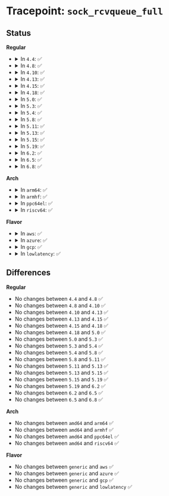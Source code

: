 # Tracepoint: <code>sock_rcvqueue_full</code>

## Status
<b>Regular</b>
<ul>
<li>
<details>
<summary>In <code>4.4</code>: ✅</summary>

Event:

```c
struct trace_event_raw_sock_rcvqueue_full {
    struct trace_entry ent;
    int rmem_alloc;
    unsigned int truesize;
    int sk_rcvbuf;
    char __data[0];
};
```
Function:

```c
void trace_event_raw_event_sock_rcvqueue_full(void *__data, struct sock *sk, struct sk_buff *skb);
```
</details>
</li>
<li>
<details>
<summary>In <code>4.8</code>: ✅</summary>

Event:

```c
struct trace_event_raw_sock_rcvqueue_full {
    struct trace_entry ent;
    int rmem_alloc;
    unsigned int truesize;
    int sk_rcvbuf;
    char __data[0];
};
```
Function:

```c
void trace_event_raw_event_sock_rcvqueue_full(void *__data, struct sock *sk, struct sk_buff *skb);
```
</details>
</li>
<li>
<details>
<summary>In <code>4.10</code>: ✅</summary>

Event:

```c
struct trace_event_raw_sock_rcvqueue_full {
    struct trace_entry ent;
    int rmem_alloc;
    unsigned int truesize;
    int sk_rcvbuf;
    char __data[0];
};
```
Function:

```c
void trace_event_raw_event_sock_rcvqueue_full(void *__data, struct sock *sk, struct sk_buff *skb);
```
</details>
</li>
<li>
<details>
<summary>In <code>4.13</code>: ✅</summary>

Event:

```c
struct trace_event_raw_sock_rcvqueue_full {
    struct trace_entry ent;
    int rmem_alloc;
    unsigned int truesize;
    int sk_rcvbuf;
    char __data[0];
};
```
Function:

```c
void trace_event_raw_event_sock_rcvqueue_full(void *__data, struct sock *sk, struct sk_buff *skb);
```
</details>
</li>
<li>
<details>
<summary>In <code>4.15</code>: ✅</summary>

Event:

```c
struct trace_event_raw_sock_rcvqueue_full {
    struct trace_entry ent;
    int rmem_alloc;
    unsigned int truesize;
    int sk_rcvbuf;
    char __data[0];
};
```
Function:

```c
void trace_event_raw_event_sock_rcvqueue_full(void *__data, struct sock *sk, struct sk_buff *skb);
```
</details>
</li>
<li>
<details>
<summary>In <code>4.18</code>: ✅</summary>

Event:

```c
struct trace_event_raw_sock_rcvqueue_full {
    struct trace_entry ent;
    int rmem_alloc;
    unsigned int truesize;
    int sk_rcvbuf;
    char __data[0];
};
```
Function:

```c
void trace_event_raw_event_sock_rcvqueue_full(void *__data, struct sock *sk, struct sk_buff *skb);
```
</details>
</li>
<li>
<details>
<summary>In <code>5.0</code>: ✅</summary>

Event:

```c
struct trace_event_raw_sock_rcvqueue_full {
    struct trace_entry ent;
    int rmem_alloc;
    unsigned int truesize;
    int sk_rcvbuf;
    char __data[0];
};
```
Function:

```c
void trace_event_raw_event_sock_rcvqueue_full(void *__data, struct sock *sk, struct sk_buff *skb);
```
</details>
</li>
<li>
<details>
<summary>In <code>5.3</code>: ✅</summary>

Event:

```c
struct trace_event_raw_sock_rcvqueue_full {
    struct trace_entry ent;
    int rmem_alloc;
    unsigned int truesize;
    int sk_rcvbuf;
    char __data[0];
};
```
Function:

```c
void trace_event_raw_event_sock_rcvqueue_full(void *__data, struct sock *sk, struct sk_buff *skb);
```
</details>
</li>
<li>
<details>
<summary>In <code>5.4</code>: ✅</summary>

Event:

```c
struct trace_event_raw_sock_rcvqueue_full {
    struct trace_entry ent;
    int rmem_alloc;
    unsigned int truesize;
    int sk_rcvbuf;
    char __data[0];
};
```
Function:

```c
void trace_event_raw_event_sock_rcvqueue_full(void *__data, struct sock *sk, struct sk_buff *skb);
```
</details>
</li>
<li>
<details>
<summary>In <code>5.8</code>: ✅</summary>

Event:

```c
struct trace_event_raw_sock_rcvqueue_full {
    struct trace_entry ent;
    int rmem_alloc;
    unsigned int truesize;
    int sk_rcvbuf;
    char __data[0];
};
```
Function:

```c
void trace_event_raw_event_sock_rcvqueue_full(void *__data, struct sock *sk, struct sk_buff *skb);
```
</details>
</li>
<li>
<details>
<summary>In <code>5.11</code>: ✅</summary>

Event:

```c
struct trace_event_raw_sock_rcvqueue_full {
    struct trace_entry ent;
    int rmem_alloc;
    unsigned int truesize;
    int sk_rcvbuf;
    char __data[0];
};
```
Function:

```c
void trace_event_raw_event_sock_rcvqueue_full(void *__data, struct sock *sk, struct sk_buff *skb);
```
</details>
</li>
<li>
<details>
<summary>In <code>5.13</code>: ✅</summary>

Event:

```c
struct trace_event_raw_sock_rcvqueue_full {
    struct trace_entry ent;
    int rmem_alloc;
    unsigned int truesize;
    int sk_rcvbuf;
    char __data[0];
};
```
Function:

```c
void trace_event_raw_event_sock_rcvqueue_full(void *__data, struct sock *sk, struct sk_buff *skb);
```
</details>
</li>
<li>
<details>
<summary>In <code>5.15</code>: ✅</summary>

Event:

```c
struct trace_event_raw_sock_rcvqueue_full {
    struct trace_entry ent;
    int rmem_alloc;
    unsigned int truesize;
    int sk_rcvbuf;
    char __data[0];
};
```
Function:

```c
void trace_event_raw_event_sock_rcvqueue_full(void *__data, struct sock *sk, struct sk_buff *skb);
```
</details>
</li>
<li>
<details>
<summary>In <code>5.19</code>: ✅</summary>

Event:

```c
struct trace_event_raw_sock_rcvqueue_full {
    struct trace_entry ent;
    int rmem_alloc;
    unsigned int truesize;
    int sk_rcvbuf;
    char __data[0];
};
```
Function:

```c
void trace_event_raw_event_sock_rcvqueue_full(void *__data, struct sock *sk, struct sk_buff *skb);
```
</details>
</li>
<li>
<details>
<summary>In <code>6.2</code>: ✅</summary>

Event:

```c
struct trace_event_raw_sock_rcvqueue_full {
    struct trace_entry ent;
    int rmem_alloc;
    unsigned int truesize;
    int sk_rcvbuf;
    char __data[0];
};
```
Function:

```c
void trace_event_raw_event_sock_rcvqueue_full(void *__data, struct sock *sk, struct sk_buff *skb);
```
</details>
</li>
<li>
<details>
<summary>In <code>6.5</code>: ✅</summary>

Event:

```c
struct trace_event_raw_sock_rcvqueue_full {
    struct trace_entry ent;
    int rmem_alloc;
    unsigned int truesize;
    int sk_rcvbuf;
    char __data[0];
};
```
Function:

```c
void trace_event_raw_event_sock_rcvqueue_full(void *__data, struct sock *sk, struct sk_buff *skb);
```
</details>
</li>
<li>
<details>
<summary>In <code>6.8</code>: ✅</summary>

Event:

```c
struct trace_event_raw_sock_rcvqueue_full {
    struct trace_entry ent;
    int rmem_alloc;
    unsigned int truesize;
    int sk_rcvbuf;
    char __data[0];
};
```
Function:

```c
void trace_event_raw_event_sock_rcvqueue_full(void *__data, struct sock *sk, struct sk_buff *skb);
```
</details>
</li>
</ul>
<b>Arch</b>
<ul>
<li>
<details>
<summary>In <code>arm64</code>: ✅</summary>

Event:

```c
struct trace_event_raw_sock_rcvqueue_full {
    struct trace_entry ent;
    int rmem_alloc;
    unsigned int truesize;
    int sk_rcvbuf;
    char __data[0];
};
```
Function:

```c
void trace_event_raw_event_sock_rcvqueue_full(void *__data, struct sock *sk, struct sk_buff *skb);
```
</details>
</li>
<li>
<details>
<summary>In <code>armhf</code>: ✅</summary>

Event:

```c
struct trace_event_raw_sock_rcvqueue_full {
    struct trace_entry ent;
    int rmem_alloc;
    unsigned int truesize;
    int sk_rcvbuf;
    char __data[0];
};
```
Function:

```c
void trace_event_raw_event_sock_rcvqueue_full(void *__data, struct sock *sk, struct sk_buff *skb);
```
</details>
</li>
<li>
<details>
<summary>In <code>ppc64el</code>: ✅</summary>

Event:

```c
struct trace_event_raw_sock_rcvqueue_full {
    struct trace_entry ent;
    int rmem_alloc;
    unsigned int truesize;
    int sk_rcvbuf;
    char __data[0];
};
```
Function:

```c
void trace_event_raw_event_sock_rcvqueue_full(void *__data, struct sock *sk, struct sk_buff *skb);
```
</details>
</li>
<li>
<details>
<summary>In <code>riscv64</code>: ✅</summary>

Event:

```c
struct trace_event_raw_sock_rcvqueue_full {
    struct trace_entry ent;
    int rmem_alloc;
    unsigned int truesize;
    int sk_rcvbuf;
    char __data[0];
};
```
Function:

```c
void trace_event_raw_event_sock_rcvqueue_full(void *__data, struct sock *sk, struct sk_buff *skb);
```
</details>
</li>
</ul>
<b>Flavor</b>
<ul>
<li>
<details>
<summary>In <code>aws</code>: ✅</summary>

Event:

```c
struct trace_event_raw_sock_rcvqueue_full {
    struct trace_entry ent;
    int rmem_alloc;
    unsigned int truesize;
    int sk_rcvbuf;
    char __data[0];
};
```
Function:

```c
void trace_event_raw_event_sock_rcvqueue_full(void *__data, struct sock *sk, struct sk_buff *skb);
```
</details>
</li>
<li>
<details>
<summary>In <code>azure</code>: ✅</summary>

Event:

```c
struct trace_event_raw_sock_rcvqueue_full {
    struct trace_entry ent;
    int rmem_alloc;
    unsigned int truesize;
    int sk_rcvbuf;
    char __data[0];
};
```
Function:

```c
void trace_event_raw_event_sock_rcvqueue_full(void *__data, struct sock *sk, struct sk_buff *skb);
```
</details>
</li>
<li>
<details>
<summary>In <code>gcp</code>: ✅</summary>

Event:

```c
struct trace_event_raw_sock_rcvqueue_full {
    struct trace_entry ent;
    int rmem_alloc;
    unsigned int truesize;
    int sk_rcvbuf;
    char __data[0];
};
```
Function:

```c
void trace_event_raw_event_sock_rcvqueue_full(void *__data, struct sock *sk, struct sk_buff *skb);
```
</details>
</li>
<li>
<details>
<summary>In <code>lowlatency</code>: ✅</summary>

Event:

```c
struct trace_event_raw_sock_rcvqueue_full {
    struct trace_entry ent;
    int rmem_alloc;
    unsigned int truesize;
    int sk_rcvbuf;
    char __data[0];
};
```
Function:

```c
void trace_event_raw_event_sock_rcvqueue_full(void *__data, struct sock *sk, struct sk_buff *skb);
```
</details>
</li>
</ul>

## Differences
<b>Regular</b>
<ul>
<li>
No changes between <code>4.4</code> and <code>4.8</code> ✅
</li>
<li>
No changes between <code>4.8</code> and <code>4.10</code> ✅
</li>
<li>
No changes between <code>4.10</code> and <code>4.13</code> ✅
</li>
<li>
No changes between <code>4.13</code> and <code>4.15</code> ✅
</li>
<li>
No changes between <code>4.15</code> and <code>4.18</code> ✅
</li>
<li>
No changes between <code>4.18</code> and <code>5.0</code> ✅
</li>
<li>
No changes between <code>5.0</code> and <code>5.3</code> ✅
</li>
<li>
No changes between <code>5.3</code> and <code>5.4</code> ✅
</li>
<li>
No changes between <code>5.4</code> and <code>5.8</code> ✅
</li>
<li>
No changes between <code>5.8</code> and <code>5.11</code> ✅
</li>
<li>
No changes between <code>5.11</code> and <code>5.13</code> ✅
</li>
<li>
No changes between <code>5.13</code> and <code>5.15</code> ✅
</li>
<li>
No changes between <code>5.15</code> and <code>5.19</code> ✅
</li>
<li>
No changes between <code>5.19</code> and <code>6.2</code> ✅
</li>
<li>
No changes between <code>6.2</code> and <code>6.5</code> ✅
</li>
<li>
No changes between <code>6.5</code> and <code>6.8</code> ✅
</li>
</ul>
<b>Arch</b>
<ul>
<li>
No changes between <code>amd64</code> and <code>arm64</code> ✅
</li>
<li>
No changes between <code>amd64</code> and <code>armhf</code> ✅
</li>
<li>
No changes between <code>amd64</code> and <code>ppc64el</code> ✅
</li>
<li>
No changes between <code>amd64</code> and <code>riscv64</code> ✅
</li>
</ul>
<b>Flavor</b>
<ul>
<li>
No changes between <code>generic</code> and <code>aws</code> ✅
</li>
<li>
No changes between <code>generic</code> and <code>azure</code> ✅
</li>
<li>
No changes between <code>generic</code> and <code>gcp</code> ✅
</li>
<li>
No changes between <code>generic</code> and <code>lowlatency</code> ✅
</li>
</ul>
